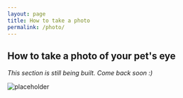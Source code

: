 ```yaml
---
layout: page
title: How to take a photo
permalink: /photo/
---
```


## How to take a photo of your pet's eye
_This section is still being built. Come back soon :)_

![placeholder](https://picsum.photos/536/354)
